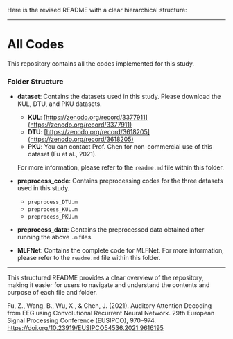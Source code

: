 Here is the revised README with a clear hierarchical structure:

---

# All Codes

This repository contains all the codes implemented for this study.

### Folder Structure

- **dataset**: Contains the datasets used in this study. Please download the KUL, DTU, and PKU datasets.
  - **KUL**: [https://zenodo.org/record/3377911](https://zenodo.org/record/3377911)
  - **DTU**: [https://zenodo.org/record/3618205](https://zenodo.org/record/3618205)
  - **PKU**: You can contact Prof. Chen for non-commercial use of this dataset (Fu et al., 2021).

  For more information, please refer to the `readme.md` file within this folder.

- **preprocess_code**: Contains preprocessing codes for the three datasets used in this study.
  - `preprocess_DTU.m`
  - `preprocess_KUL.m`
  - `preprocess_PKU.m`

- **preprocess_data**: Contains the preprocessed data obtained after running the above `.m` files.

- **MLFNet**: Contains the complete code for MLFNet. For more information, please refer to the `readme.md` file within this folder.

---

This structured README provides a clear overview of the repository, making it easier for users to navigate and understand the contents and purpose of each file and folder.

Fu, Z., Wang, B., Wu, X., & Chen, J. (2021). Auditory Attention Decoding from EEG using Convolutional Recurrent Neural Network. 29th European Signal Processing Conference (EUSIPCO), 970–974. https://doi.org/10.23919/EUSIPCO54536.2021.9616195

